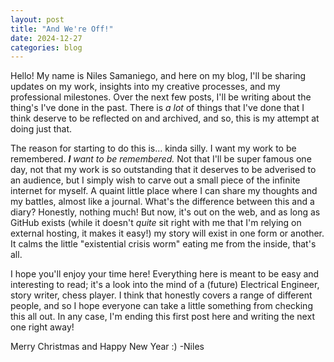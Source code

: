```yaml
---
layout: post
title: "And We're Off!"
date: 2024-12-27
categories: blog
---
```

  Hello! My name is Niles Samaniego, and here on my blog, I'll be sharing updates on my work, insights into my creative processes, and my professional milestones. Over the next few posts, I'll be writing about the thing's I've done in the past. There is *a lot* of things that I've done that I think deserve to be reflected on and archived, and so, this is my attempt at doing just that. 
  
  The reason for starting to do this is... kinda silly. I want my work to be remembered. ***I** want to be remembered.* Not that I'll be super famous one day, not that my work is so outstanding that it deserves to be adverised to an audience, but I simply wish to carve out a small piece of the infinite internet for myself. A quaint little place where I can share my thoughts and my battles, almost like a journal. What's the difference between this and a diary? Honestly, nothing much! But now, it's out on the web, and as long as GitHub exists (while it doesn't *quite* sit right with me that I'm relying on external hosting, it makes it easy!) my story will exist in one form or another. It calms the little "existential crisis worm" eating me from the inside, that's all. 
  
  I hope you'll enjoy your time here! Everything here is meant to be easy and interesting to read; it's a look into the mind of a (future) Electrical Engineer, story writer, chess player. I think that honestly covers a range of different people, and so I hope everyone can take a little something from checking this all out. In any case, I'm ending this first post here and writing the next one right away!

  Merry Christmas and Happy New Year :)
  -Niles
